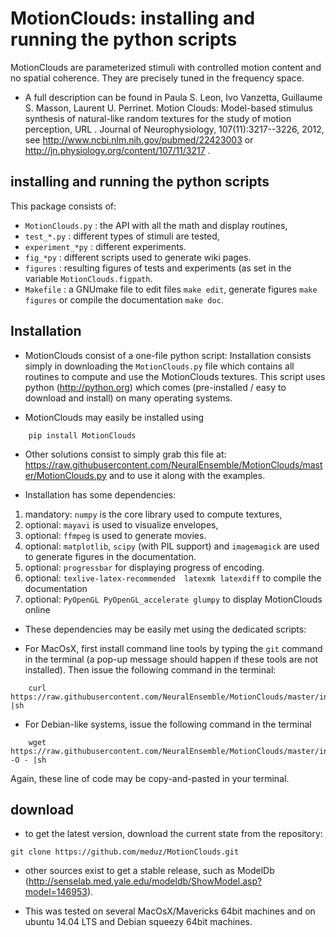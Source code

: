 # MotionClouds: installing and running the python scripts

MotionClouds are parameterized stimuli with controlled motion content and no spatial coherence.  They are precisely tuned in the frequency space.

* A full description can be found in Paula S. Leon, Ivo Vanzetta, Guillaume S. Masson, Laurent U. Perrinet. Motion Clouds: Model-based stimulus synthesis of natural-like random textures for the study of motion perception, URL . Journal of Neurophysiology, 107(11):3217--3226, 2012, see  http://www.ncbi.nlm.nih.gov/pubmed/22423003 or http://jn.physiology.org/content/107/11/3217 .

## installing and running the python scripts
This package consists of:
* ```MotionClouds.py``` : the API with all the math and display routines,
* ```test_*.py``` : different types of stimuli are tested,
* ```experiment_*py``` : different experiments.
* ```fig_*py``` : different scripts used to generate wiki pages.
* ```figures``` : resulting figures of tests and experiments (as set in the variable ```MotionClouds.figpath```.
* ```Makefile``` : a GNUmake file to edit files ```make edit```, generate figures ```make figures``` or compile the documentation ```make doc```.

## Installation

*   MotionClouds consist of a one-file python script: Installation consists simply in downloading the ```MotionClouds.py``` file which contains all routines to compute and use the MotionClouds textures. This script uses python (http://python.org) which comes (pre-installed /  easy to download and install) on many operating systems.

* MotionClouds may easily be installed using

```
    pip install MotionClouds
```

* Other solutions consist to simply grab this file at: https://raw.githubusercontent.com/NeuralEnsemble/MotionClouds/master/MotionClouds.py and to use it along with the examples.

* Installation has some dependencies:
 1. mandatory: ```numpy``` is the core library used to compute textures,
 1. optional: ```mayavi``` is used to visualize envelopes,
 1. optional: ```ffmpeg``` is used to generate movies.
 1. optional: ```matplotlib```, ```scipy``` (with PIL support) and ```imagemagick``` are used to generate figures in the documentation.
 1. optional: ```progressbar``` for displaying progress of encoding.
 1. optional: ```texlive-latex-recommended  latexmk latexdiff``` to compile the documentation
 1. optional: ```PyOpenGL PyOpenGL_accelerate glumpy``` to display MotionClouds online

* These dependencies may  be easily met using the dedicated scripts:

 * For MacOsX, first install command line tools by typing the ```git``` command in the terminal (a pop-up message should happen if these tools are not installed). Then issue the following command in the terminal:
```
    curl https://raw.githubusercontent.com/NeuralEnsemble/MotionClouds/master/install/install_dependencies_macosx.sh |sh
```
 * For Debian-like systems, issue the following command in the terminal
```
    wget https://raw.githubusercontent.com/NeuralEnsemble/MotionClouds/master/install/install_dependencies_debian.sh -O - |sh
```

Again, these line of code may be copy-and-pasted in your terminal.


## download

* to get the latest version, download the current state from the repository:
```
git clone https://github.com/meduz/MotionClouds.git
```

* other sources exist to get a stable release, such as ModelDb (http://senselab.med.yale.edu/modeldb/ShowModel.asp?model=146953).

* This was tested on several MacOsX/Mavericks 64bit machines and on ubuntu 14.04 LTS and Debian squeezy 64bit machines.
